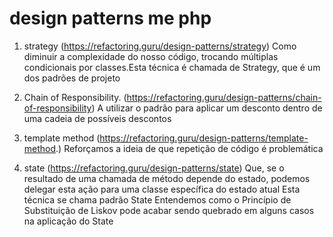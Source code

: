 # design patterns me php

1. strategy (https://refactoring.guru/design-patterns/strategy)
Como diminuir a complexidade do nosso código, trocando múltiplas condicionais por classes.Esta técnica é chamada de Strategy, que é um dos padrões de projeto

2. Chain of Responsibility. (https://refactoring.guru/design-patterns/chain-of-responsibility)
A utilizar o padrão para aplicar um desconto dentro de uma cadeia de possíveis descontos

3. template method (https://refactoring.guru/design-patterns/template-method.)
Reforçamos a ideia de que repetição de código é problemática

4. state (https://refactoring.guru/design-patterns/state)
Que, se o resultado de uma chamada de método depende do estado, podemos delegar esta ação para uma classe específica do estado atual
Esta técnica se chama padrão State
Entendemos como o Princípio de Substituição de Liskov pode acabar sendo quebrado em alguns casos na aplicação do State

